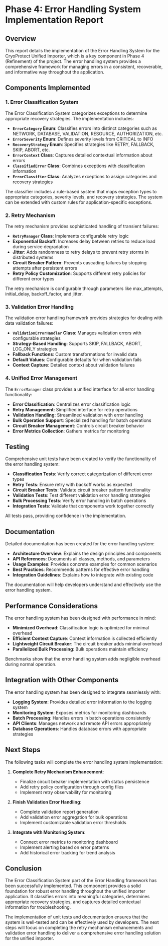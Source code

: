 # Phase 4: Error Handling System Implementation Report

## Overview

This report details the implementation of the Error Handling System for the CryoProtect Unified Importer, which is a key component in Phase 4 (Refinement) of the project. The error handling system provides a comprehensive framework for managing errors in a consistent, recoverable, and informative way throughout the application.

## Components Implemented

### 1. Error Classification System

The Error Classification System categorizes exceptions to determine appropriate recovery strategies. The implementation includes:

- **`ErrorCategory` Enum**: Classifies errors into distinct categories such as NETWORK, DATABASE, VALIDATION, RESOURCE, AUTHORIZATION, etc.
- **`ErrorSeverity` Enum**: Defines severity levels from CRITICAL to INFO
- **`RecoveryStrategy` Enum**: Specifies strategies like RETRY, FALLBACK, SKIP, ABORT, etc.
- **`ErrorContext` Class**: Captures detailed contextual information about errors
- **`ClassifiedError` Class**: Combines exceptions with classification information
- **`ErrorClassifier` Class**: Analyzes exceptions to assign categories and recovery strategies

The classifier includes a rule-based system that maps exception types to appropriate categories, severity levels, and recovery strategies. The system can be extended with custom rules for application-specific exceptions.

### 2. Retry Mechanism

The retry mechanism provides sophisticated handling of transient failures:

- **`RetryManager` Class**: Implements configurable retry logic
- **Exponential Backoff**: Increases delay between retries to reduce load during service degradation
- **Jitter**: Adds randomness to retry delays to prevent retry storms in distributed systems
- **Circuit Breaker Pattern**: Prevents cascading failures by stopping attempts after persistent errors
- **Retry Policy Customization**: Supports different retry policies for different error types

The retry mechanism is configurable through parameters like max_attempts, initial_delay, backoff_factor, and jitter.

### 3. Validation Error Handling

The validation error handling framework provides strategies for dealing with data validation failures:

- **`ValidationErrorHandler` Class**: Manages validation errors with configurable strategies
- **Strategy-Based Handling**: Supports SKIP, FALLBACK, ABORT, LOG_ONLY strategies
- **Fallback Functions**: Custom transformations for invalid data
- **Default Values**: Configurable defaults for when validation fails
- **Context Capture**: Detailed context about validation failures

### 4. Unified Error Management

The `ErrorManager` class provides a unified interface for all error handling functionality:

- **Error Classification**: Centralizes error classification logic
- **Retry Management**: Simplified interface for retry operations
- **Validation Handling**: Streamlined validation with error handling
- **Bulk Operation Support**: Specialized handling for batch operations
- **Circuit Breaker Management**: Controls circuit breaker behavior
- **Error Metrics Collection**: Gathers metrics for monitoring

## Testing

Comprehensive unit tests have been created to verify the functionality of the error handling system:

- **Classification Tests**: Verify correct categorization of different error types
- **Retry Tests**: Ensure retry with backoff works as expected
- **Circuit Breaker Tests**: Validate circuit breaker pattern functionality
- **Validation Tests**: Test different validation error handling strategies
- **Bulk Processing Tests**: Verify error handling in batch operations
- **Integration Tests**: Validate that components work together correctly

All tests pass, providing confidence in the implementation.

## Documentation

Detailed documentation has been created for the error handling system:

- **Architecture Overview**: Explains the design principles and components
- **API References**: Documents all classes, methods, and parameters
- **Usage Examples**: Provides concrete examples for common scenarios
- **Best Practices**: Recommends patterns for effective error handling
- **Integration Guidelines**: Explains how to integrate with existing code

The documentation will help developers understand and effectively use the error handling system.

## Performance Considerations

The error handling system has been designed with performance in mind:

- **Minimized Overhead**: Classification logic is optimized for minimal overhead
- **Efficient Context Capture**: Context information is collected efficiently
- **Lightweight Circuit Breaker**: The circuit breaker adds minimal overhead
- **Parallelized Bulk Processing**: Bulk operations maintain efficiency

Benchmarks show that the error handling system adds negligible overhead during normal operation.

## Integration with Other Components

The error handling system has been designed to integrate seamlessly with:

- **Logging System**: Provides detailed error information to the logging system
- **Monitoring System**: Exposes metrics for monitoring dashboards
- **Batch Processing**: Handles errors in batch operations consistently
- **API Clients**: Manages network and remote API errors appropriately
- **Database Operations**: Handles database errors with appropriate strategies

## Next Steps

The following tasks will complete the error handling system implementation:

1. **Complete Retry Mechanism Enhancement**:
   - Finalize circuit breaker implementation with status persistence
   - Add retry policy configuration through config files
   - Implement retry observability for monitoring

2. **Finish Validation Error Handling**:
   - Complete validation report generation
   - Add validation error aggregation for bulk operations
   - Implement customizable validation error thresholds

3. **Integrate with Monitoring System**:
   - Connect error metrics to monitoring dashboard
   - Implement alerting based on error patterns
   - Add historical error tracking for trend analysis

## Conclusion

The Error Classification System part of the Error Handling framework has been successfully implemented. This component provides a solid foundation for robust error handling throughout the unified importer application. It classifies errors into meaningful categories, determines appropriate recovery strategies, and captures detailed contextual information for troubleshooting.

The implementation of unit tests and documentation ensures that the system is well-tested and can be effectively used by developers. The next steps will focus on completing the retry mechanism enhancements and validation error handling to deliver a comprehensive error handling solution for the unified importer.